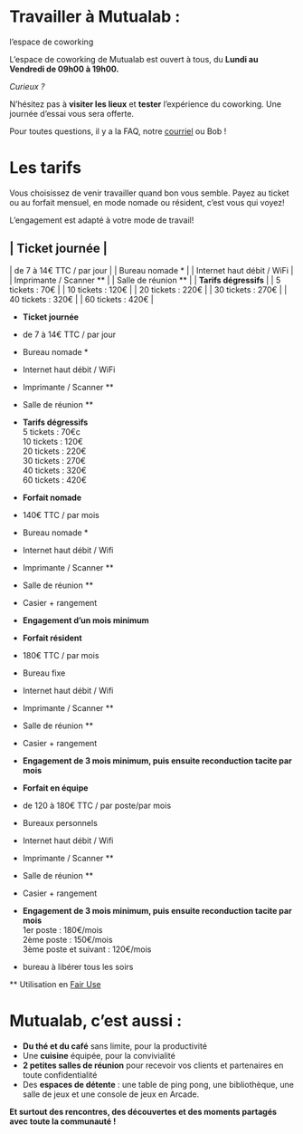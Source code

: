 

# Travailler à Mutualab :  
l’espace de coworking

L’espace de coworking de Mutualab est ouvert à tous, du **Lundi au Vendredi de 09h00 à 19h00.**

_Curieux ?_

N’hésitez pas à **visiter les lieux** et **tester** l’expérience du coworking. Une journée d’essai vous sera offerte.

Pour toutes questions, il y a la FAQ, notre [courriel](mailto:mutualab@coworkinglille.com) ou Bob !

# Les tarifs

Vous choisissez de venir travailler quand bon vous semble. Payez au ticket ou au forfait mensuel, en mode nomade ou résident, c’est vous qui voyez!

L’engagement est adapté à votre mode de travail!

| **Ticket journée** |
---
| de 7 à 14€ TTC / par jour |
| Bureau nomade \* |
| Internet haut débit / WiFi |
| Imprimante / Scanner \*\* |
| Salle de réunion \*\* |
| **Tarifs dégressifs**  |
|	5 tickets  : 70€  |
|	10 tickets : 120€  |
|	20 tickets : 220€  |
|	30 tickets : 270€  |
|	40 tickets : 320€  |
|	60 tickets : 420€  |



*   **Ticket journée**
*   de 7 à 14€ TTC / par jour
*   Bureau nomade *
*   Internet haut débit / WiFi
*   Imprimante / Scanner **
*   Salle de réunion **
*   **Tarifs dégressifs**  
    5 tickets : 70€c  
    10 tickets : 120€  
    20 tickets : 220€  
    30 tickets : 270€  
    40 tickets : 320€  
    60 tickets : 420€



*   **Forfait nomade**
*   140€ TTC / par mois
*   Bureau nomade *
*   Internet haut débit / Wifi
*   Imprimante / Scanner **
*   Salle de réunion **
*   Casier + rangement
*   **Engagement d’un mois minimum**
	
	
*   **Forfait résident**
*   180€ TTC / par mois
*   Bureau fixe
*   Internet haut débit / Wifi
*   Imprimante / Scanner **
*   Salle de réunion **
*   Casier + rangement
*   **Engagement de 3 mois minimum, puis ensuite reconduction tacite par mois**


*   **Forfait en équipe**
*   de 120 à 180€ TTC / par poste/par mois
*   Bureaux personnels
*   Internet haut débit / Wifi
*   Imprimante / Scanner **
*   Salle de réunion **
*   Casier + rangement
*   **Engagement de 3 mois minimum, puis ensuite reconduction tacite par mois**  
    1er poste : 180€/mois  
    2ème poste : 150€/mois  
    3ème poste et suivant : 120€/mois


* bureau à libérer tous les soirs

** Utilisation en [Fair Use](http://fr.wikipedia.org/wiki/Fair_use "Lire définition du Fair use sur Wikipédia")

# Mutualab, c’est aussi :

*   **Du thé et du café** sans limite, pour la productivité
*   Une **cuisine** équipée, pour la convivialité
*   **2 petites salles de réunion** pour recevoir vos clients et partenaires en toute confidentialité
*   Des **espaces de détente** : une table de ping pong, une bibliothèque, une salle de jeux et une console de jeux en Arcade.

**Et surtout des rencontres, des découvertes et des moments partagés avec toute la communauté !**

</div>